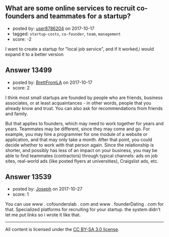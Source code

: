 ## What are some online services to recruit co-founders and teammates for a startup?

- posted by: [user8786204](https://stackexchange.com/users/12008704/user8786204) on 2017-10-17
- tagged: `startup-costs`, `co-founder`, `team`, `management`
- score: -2

<p>I want to create a startup for "local job service", and if it worked,i would expand it to a better version</p>



## Answer 13499

- posted by: [BrettFromLA](https://stackexchange.com/users/2813127/brettfromla) on 2017-10-17
- score: 2

<p>I think most small startups are founded by people who are friends, business associates, or at least acquaintances - in other words, people that you already know and trust. You can also ask for recommendations from friends and family.</p>

<p>But that applies to founders, which may need to work together for years and years. Teammates may be different, since they may come and go. For example, you may hire a programmer for one module of a website or application, and that may only take a month. After that point, you could decide whether to work with that person again. Since the relationship is shorter, and possibly has less of an impact on your business, you may be able to find teammates (contractors) through typical channels: ads on job sites, real-world ads (like posted flyers at universities), Craigslist ads, etc.</p>



## Answer 13539

- posted by: [Joseph](https://stackexchange.com/users/8367900/joseph) on 2017-10-27
- score: 1

<p>You can use www . cofounderslab . com and  www . founderDating . com for that. Specialized platforms for recruiting for your startup. the system didn't let me put links so i wrote it like that. </p>




---

All content is licensed under the [CC BY-SA 3.0 license](https://creativecommons.org/licenses/by-sa/3.0/).
